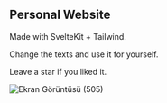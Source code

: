 ## Personal Website
Made with SvelteKit + Tailwind.

Change the texts and use it for yourself.

Leave a star if you liked it.

![Ekran Görüntüsü (505)](https://github.com/mustafaaakin/portfolio/assets/60576164/ed3abc77-3964-4a23-abc4-1480e1799cae)

